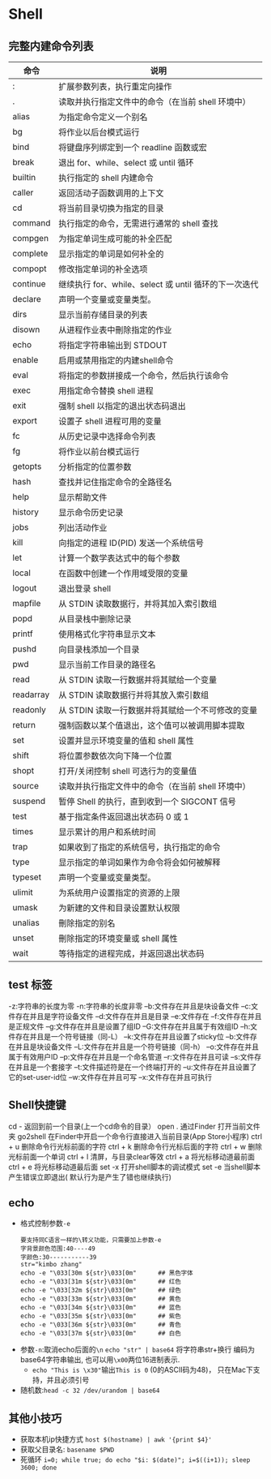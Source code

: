 # Shell
## 完整内建命令列表
命令|说明
-|-
:|扩展参数列表，执行重定向操作
.|读取并执行指定文件中的命令（在当前 shell 环境中）
alias|为指定命令定义一个别名
bg|将作业以后台模式运行
bind|将键盘序列绑定到一个 readline 函数或宏
break|退出 for、while、select 或 until 循环
builtin|执行指定的 shell 内建命令
caller|返回活动子函数调用的上下文
cd|将当前目录切换为指定的目录
command|执行指定的命令，无需进行通常的 shell 查找
compgen|为指定单词生成可能的补全匹配
complete|显示指定的单词是如何补全的
compopt|修改指定单词的补全选项
continue|继续执行 for、while、select 或 until 循环的下一次迭代
declare|声明一个变量或变量类型。
dirs|显示当前存储目录的列表
disown|从进程作业表中刪除指定的作业
echo|将指定字符串输出到 STDOUT
enable|启用或禁用指定的内建shell命令
eval|将指定的参数拼接成一个命令，然后执行该命令
exec|用指定命令替换 shell 进程
exit|强制 shell 以指定的退出状态码退出
export|设置子 shell 进程可用的变量
fc|从历史记录中选择命令列表
fg|将作业以前台模式运行
getopts|分析指定的位置参数
hash|查找并记住指定命令的全路径名
help|显示帮助文件
history|显示命令历史记录
jobs|列出活动作业
kill|向指定的进程 ID(PID) 发送一个系统信号
let|计算一个数学表达式中的每个参数
local|在函数中创建一个作用域受限的变量
logout|退出登录 shell
mapfile|从 STDIN 读取数据行，并将其加入索引数组
popd|从目录栈中删除记录
printf|使用格式化字符串显示文本
pushd|向目录栈添加一个目录
pwd|显示当前工作目录的路径名
read|从 STDIN 读取一行数据并将其赋给一个变量
readarray|从 STDIN 读取数据行并将其放入索引数组
readonly|从 STDIN 读取一行数据并将其赋给一个不可修改的变量
return|强制函数以某个值退出，这个值可以被调用脚本提取
set|设置并显示环境变量的值和 shell 属性
shift|将位置参数依次向下降一个位置
shopt|打开/关闭控制 shell 可选行为的变量值
source|读取并执行指定文件中的命令（在当前 shell 环境中）
suspend|暂停 Shell 的执行，直到收到一个 SIGCONT 信号
test|基于指定条件返回退出状态码 0 或 1
times|显示累计的用户和系统时间
trap|如果收到了指定的系统信号，执行指定的命令
type|显示指定的单词如果作为命令将会如何被解释
typeset|声明一个变量或变量类型。
ulimit|为系统用户设置指定的资源的上限
umask|为新建的文件和目录设置默认权限
unalias|刪除指定的别名
unset|刪除指定的环境变量或 shell 属性
wait|等待指定的进程完成，并返回退出状态码
## test 标签
-z:字符串的长度为零
-n:字符串的长度非零
–b:文件存在并且是块设备文件
–c:文件存在并且是字符设备文件
–d:文件存在并且是目录
–e:文件存在
–f:文件存在并且是正规文件
–g:文件存在并且是设置了组ID
–G:文件存在并且属于有效组ID
–h:文件存在并且是一个符号链接（同-L）
–k:文件存在并且设置了sticky位
–b:文件存在并且是块设备文件
–L:文件存在并且是一个符号链接（同-h）
–o:文件存在并且属于有效用户ID
–p:文件存在并且是一个命名管道
–r:文件存在并且可读
–s:文件存在并且是一个套接字
–t:文件描述符是在一个终端打开的
–u:文件存在并且设置了它的set-user-id位
–w:文件存在并且可写
–x:文件存在并且可执行
## Shell快捷键
cd -    返回到前一个目录(上一个cd命令的目录）
open . 通过Finder 打开当前文件夹
go2shell 在Finder中开启一个命令行直接进入当前目录(App Store小程序)
ctrl + u 删除命令行光标前面的字符
ctrl + k 删除命令行光标后面的字符
ctrl + w 删除光标前面一个单词
ctrl + l  清屏，与目录clear等效
ctrl + a 将光标移动道最前面
ctrl + e 将光标移动道最后面
set -x 打开shell脚本的调试模式
set -e 当shell脚本产生错误立即退出( 默认行为是产生了错也继续执行)
## echo
- 格式控制参数`-e`
    ```
    要支持同C语言一样的\转义功能，只需要加上参数-e
    字背景颜色范围:40----49 
    字颜色:30-----------39 
    str="kimbo zhang"
    echo -e "\033[30m ${str}\033[0m"      ## 黑色字体
    echo -e "\033[31m ${str}\033[0m"      ## 红色
    echo -e "\033[32m ${str}\033[0m"      ## 绿色
    echo -e "\033[33m ${str}\033[0m"      ## 黄色
    echo -e "\033[34m ${str}\033[0m"      ## 蓝色
    echo -e "\033[35m ${str}\033[0m"      ## 紫色
    echo -e "\033[36m ${str}\033[0m"      ## 青色
    echo -e "\033[37m ${str}\033[0m"      ## 白色
    ```
- 参数`-n`:取消echo后面的`\n`
  `echo "str" | base64` 将字符串str+换行 编码为base64字符串输出, 也可以用`\x00`两位16进制表示.
  - `echo "This is \x30"`输出`This is 0` (0的ASCII码为48)， 只在Mac下支持，并且必须引号
- 随机数:`head -c 32 /dev/urandom | base64`
## 其他小技巧
- 获取本机ip快捷方式
`host $(hostname) | awk '{print $4}'`
- 获取父目录名: `basename $PWD`
- 死循环
`i=0; while true; do echo "$i: $(date)"; i=$((i+1)); sleep 3600; done`

